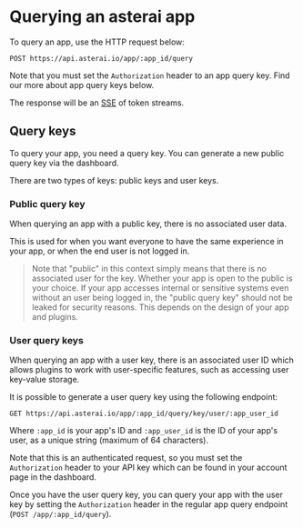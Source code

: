 # Querying an asterai app

To query an app, use the HTTP request below:

```http request
POST https://api.asterai.io/app/:app_id/query
```

Note that you must set the `Authorization` header to an app query key.
Find our more about app query keys below.

The response will be an [SSE][sse] of token streams.

## Query keys

To query your app, you need a query key.
You can generate a new public query key via the dashboard.

There are two types of keys: public keys and user keys.

### Public query key
When querying an app with a public key, there is no associated user data.

This is used for when you want everyone to have the same experience in your
app, or when the end user is not logged in.

> Note that "public" in this context simply means that there is no associated
user for the key.
Whether your app is open to the public is your choice.
If your app accesses internal or sensitive systems even without an user being
logged in, the "public query key" should not be leaked for security reasons.
This depends on the design of your app and plugins.

### User query keys
When querying an app with a user key, there is an associated user ID which
allows plugins to work with user-specific features, such as accessing
user key-value storage.

It is possible to generate a user query key using the following endpoint:

```http request
GET https://api.asterai.io/app/:app_id/query/key/user/:app_user_id
```

Where `:app_id` is your app's ID and `:app_user_id` is the ID of your app's
user, as a unique string (maximum of 64 characters).

Note that this is an authenticated request, so you must set the `Authorization`
header to your API key which can be found in your account page in the dashboard.

[sse]: https://developer.mozilla.org/en-US/docs/Web/API/Server-sent_events/Using_server-sent_events

Once you have the user query key, you can query your app with the user key
by setting the `Authorization` header in the regular app query endpoint
(`POST /app/:app_id/query`).
